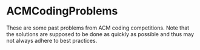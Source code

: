 ACMCodingProblems
=================

These are some past problems from ACM coding competitions. Note that the solutions are supposed to be done as quickly
as possible and thus may not always adhere to best practices.
